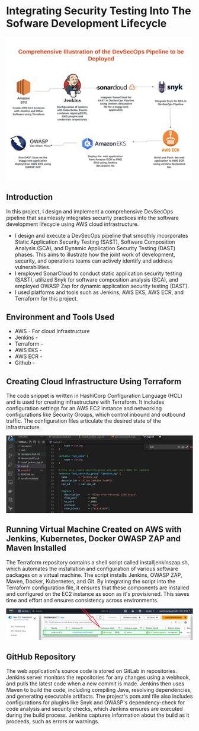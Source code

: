 # Integrating Security Testing Into The Sofware Development Lifecycle
<img src="https://raw.githubusercontent.com/bayulus/devsecops-jenkins-aws/d43e6146dfefaf7f5902677e2872684f4f15d64a/images/DevSecOps-%20Project%20Dissertation.jpg" >

<h2>Introduction</h2> 

In this project, I design and implement a comprehensive DevSecOps pipeline that seamlessly integrates security practices into the software development lifecycle using AWS cloud infrastructure.
  * I design and execute a DevSecOps pipeline that smoothly incorporates Static Application Security Testing (SAST), Software Composition Analysis (SCA), and Dynamic Application Security Testing (DAST) phases. This aims to illustrate how the joint work of development, security, and operations teams can actively identify and address vulnerabilities.
  * I employed SonarCloud to conduct static application security testing (SAST), utilized Snyk for software composition analysis (SCA), and employed OWASP Zap for dynamic application security testing (DAST).
  * I used  platforms and tools such as Jenkins, AWS EKS, AWS ECR, and Terraform for this project.

<h2>Environment and Tools Used</h2>

 * AWS - For cloud Infrastructure
 * Jenkins -
 * Terraform -
 * AWS EKS -
 * AWS ECR -
 * Github - 

<h2>Creating Cloud Infrastructure Using Terraform</h2>
<p>The code snippet is written in HashiCorp Configuration Language (HCL) and is used for creating infrastructure with Terraform. It includes configuration settings for an AWS EC2 instance and networking configurations like Security Groups, which control inbound and outbound traffic. The configuration files articulate the desired state of the infrastructure.</p>

<img src="https://github.com/bayulus/devsecops-jenkins-aws/blob/main/images/mainft.png?raw=true" >

<h2>Running Virtual Machine Created on AWS with Jenkins, Kubernetes, Docker OWASP ZAP and Maven Installed</h2>
<p>The Terraform repository contains a shell script called installjenkinszap.sh, which automates the installation and configuration of various software packages on a virtual machine. The script installs Jenkins, OWASP ZAP, Maven, Docker, Kubernetes, and Git. By integrating the script into the Terraform configuration file, it ensures that these components are installed and configured on the EC2 instance as soon as it's provisioned. This saves time and effort and ensures consistency across environments.</p>

<img src="https://github.com/bayulus/devsecops-jenkins-aws/blob/main/images/8.png" >

<h2>GitHub Repository</h2>
<p>The web application's source code is stored on GitLab in repositories. Jenkins server monitors the repositories for any changes using a webhook, and pulls the latest code when a new commit is made. Jenkins then uses Maven to build the code, including compiling Java, resolving dependencies, and generating executable artifacts. The project's pom.xml file also includes configurations for plugins like Snyk and OWASP's dependency-check for code analysis and security checks, which Jenkins ensures are executed during the build process. Jenkins captures information about the build as it proceeds, such as errors or warnings.</p>






